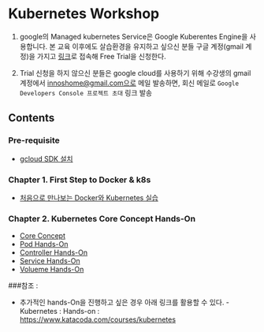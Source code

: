 
# Kubernetes Workshop

1. google의 Managed kubernetes Service은 Google Kuberentes Engine을 사용합니다. 
본 교육 이후에도 살습환경을 유지하고 싶으신 분들 구글 계정(gmail 계정)을 가지고 [링크](https://console.cloud.google.com/)로 접속해 Free Trial을 신청한다. 

2. Trial 신청을 하지 않으신 분들은  google cloud를 사용하기 위해 수강생의 gmail 계정에서 innoshome@gmail.com으로 메일 발송하면, 회신 메일로 `Google Developers Console 프로젝트 초대` 링크 발송


## Contents

### Pre-requisite
 - [gcloud SDK 설치](Prerequisite.md)

### Chapter 1. First Step to Docker & k8s
 - [처음으로 만나보는 Docker와 Kubernetes 실습](./chapter1/README.md)

### Chapter 2. Kubernetes Core Concept Hands-On
 - [Core Concept](./chapter2/0-concept.md)
 - [Pod Hands-On](./chapter2/1-pod.md)
 - [Controller Hands-On](./chapter2/2-controller.md)
 - [Service Hands-On](./chapter2/3-service.md)
 - [Volueme Hands-On](./chapter2/4.volume.md)


###참조 : 
   - 추가적인 hands-On을 진행하고 싶은 경우 아래 링크를 활용할 수 있다.
    - Kubernetes : Hands-on : https://www.katacoda.com/courses/kubernetes